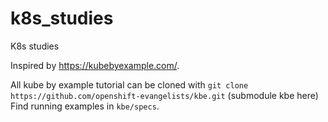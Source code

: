 # k8s_studies

K8s studies

Inspired by https://kubebyexample.com/.

All kube by example tutorial can be cloned with `git clone https://github.com/openshift-evangelists/kbe.git` (submodule kbe here)
Find running examples in `kbe/specs`.